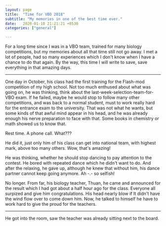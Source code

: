 ```yaml
---
layout: page
title:  "Time for VBO 2018"
subtitle: "My memories in one of the best time ever."
date:   2020-01-10 21:21:21 +0530
categories: ["general"]

---
```


For a long time since I was in a VBO team, trained for many biology competitions, but my memories about all that time still not go away. I met a lot of people, had so many experiences which I don't know when I have a chance to do that again. By the way, this time I will write to save, save everything in that amazing days.

*******************************

One day in October, his class had the first training for the Flash-mod competition of my high school. Not too much enthused about what was going on, he was thinking, think about the last-week-selection-team-for-VBO exam. If he failed, maybe he would stop to follow many other competitions, and was back to a normal student, must to work really hard for the entrance exam to the university. That was not what he wants, but some kinds of that awful mind appear in his head, and he was already enough his nerve preparation to face with that. Some books in chemistry or math showed us to know that.

Rest time. A phone call. What???

He did it, just only him of his class can get into national team, with highest mark, above too many others. Wow, that's amazing! 

He was thinking, whether he should stop dancing to pay attention to the contest. He bored with repeated dance which he didn't want to do. And after the relaxing, he gave up, although he knew that without him, his dance partner cannot keep going anymore. Ah -.- so selfish!

No longer. From far, his biology teacher, Thuan, he came and announced for the result which I had got about a half hour ago for the class. Everyone all surpized and give him congratulations. His head nearly blow if It didn't have the wind flow over to come down him. Now, he talked to himself he have to work hard to give the proud for the teachers.

*******************************

He got into the room, saw the teacher was already sitting next to the board. 

 